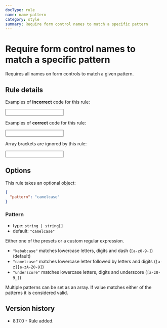 ```yaml
---
docType: rule
name: name-pattern
category: style
summary: Require form control names to match a specific pattern
---
```


# Require form control names to match a specific pattern

Requires all names on form controls to match a given pattern.

## Rule details

Examples of **incorrect** code for this rule:

<validate name="incorrect" rules="name-pattern">
    <input name="foo-bar">
</validate>

Examples of **correct** code for this rule:

<validate name="correct" rules="name-pattern">
    <input name="fooBar">
</validate>

Array brackets are ignored by this rule:

<validate name="array-brackets" rules="name-pattern">
    <input name="fooBar[]">
</validate>

## Options

This rule takes an optional object:

```json
{
  "pattern": "camelcase"
}
```

### Pattern

- type: `string | string[]`
- default: `"camelcase"`

Either one of the presets or a custom regular expression.

- `"kebabcase"` matches lowercase letters, digits and dash (`[a-z0-9-]`) (default)
- `"camelcase"` matches lowercase letter followed by letters and digits (`[a-z][a-zA-Z0-9]`)
- `"underscore"` matches lowercase letters, digits and underscore (`[a-z0-9_]`)

Multiple patterns can be set as an array.
If value matches either of the patterns it is considered valid.

## Version history

- 8.17.0 - Rule added.
